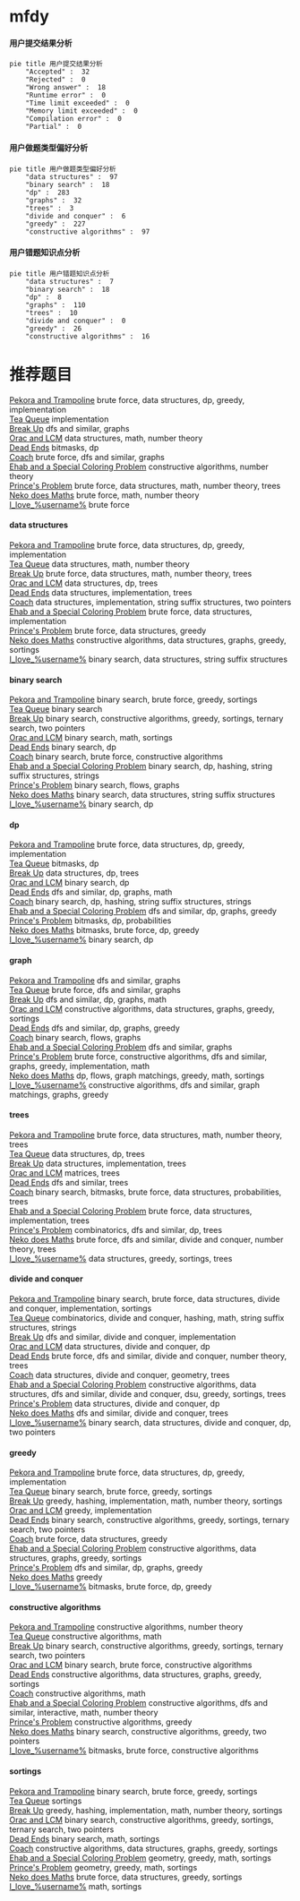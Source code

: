 # mfdy
<!-- tabs:start -->
#### **用户提交结果分析**

```mermaid
pie title 用户提交结果分析
    "Accepted" :  32
    "Rejected" :  0
    "Wrong answer" :  18
    "Runtime error" :  0
    "Time limit exceeded" :  0
    "Memory limit exceeded" :  0
    "Compilation error" :  0
    "Partial" :  0
```
#### **用户做题类型偏好分析**

```mermaid
pie title 用户做题类型偏好分析
    "data structures" :  97
    "binary search" :  18
    "dp" :  283
    "graphs" :  32
    "trees" :  3
    "divide and conquer" :  6
    "greedy" :  227
    "constructive algorithms" :  97
```
#### **用户错题知识点分析**

```mermaid
pie title 用户错题知识点分析
    "data structures" :  7
    "binary search" :  18
    "dp" :  8
    "graphs" :  110
    "trees" :  10
    "divide and conquer" :  0
    "greedy" :  26
    "constructive algorithms" :  16
```
<!-- tabs:end -->
# 推荐题目
[Pekora and Trampoline](http://codeforces.com/problemset/problem/1491/C)		brute force,
                        data structures,
                        dp,
                        greedy,
                        implementation		  
[Tea Queue](http://codeforces.com/problemset/problem/920/B)		implementation		  
[Break Up](https://codeforces.com/contest/701/problem/F)		dfs and similar,
                        graphs		  
[Orac and LCM](http://codeforces.com/problemset/problem/1349/A)		data structures,
                        math,
                        number theory		  
[Dead Ends](http://codeforces.com/problemset/problem/53/E)		bitmasks,
                        dp		  
[Coach](http://codeforces.com/problemset/problem/300/B)		brute force,
                        dfs and similar,
                        graphs		  
[Ehab and a Special Coloring Problem](http://codeforces.com/problemset/problem/1174/C)		constructive algorithms,
                        number theory		  
[Prince's Problem](http://codeforces.com/problemset/problem/986/E)		brute force,
                        data structures,
                        math,
                        number theory,
                        trees		  
[Neko does Maths](http://codeforces.com/problemset/problem/1152/C)		brute force,
                        math,
                        number theory		  
[I_love_\%username\%](http://codeforces.com/problemset/problem/155/A)		brute force		  
<!-- tabs:start -->
#### **data structures**
[Pekora and Trampoline](http://codeforces.com/problemset/problem/1491/C)		brute force,
                        data structures,
                        dp,
                        greedy,
                        implementation		  
[Tea Queue](http://codeforces.com/problemset/problem/1349/A)		data structures,
                        math,
                        number theory		  
[Break Up](http://codeforces.com/problemset/problem/986/E)		brute force,
                        data structures,
                        math,
                        number theory,
                        trees		  
[Orac and LCM](http://codeforces.com/problemset/problem/1119/F)		data structures,
                        dp,
                        trees		  
[Dead Ends](http://codeforces.com/problemset/problem/403/E)		data structures,
                        implementation,
                        trees		  
[Coach](http://codeforces.com/problemset/problem/204/E)		data structures,
                        implementation,
                        string suffix structures,
                        two pointers		  
[Ehab and a Special Coloring Problem](http://codeforces.com/problemset/problem/1290/A)		brute force,
                        data structures,
                        implementation		  
[Prince's Problem](http://codeforces.com/problemset/problem/446/B)		brute force,
                        data structures,
                        greedy		  
[Neko does Maths](http://codeforces.com/problemset/problem/729/E)		constructive algorithms,
                        data structures,
                        graphs,
                        greedy,
                        sortings		  
[I_love_\%username\%](http://codeforces.com/problemset/problem/232/D)		binary search,
                        data structures,
                        string suffix structures		  
#### **binary search**
[Pekora and Trampoline](http://codeforces.com/problemset/problem/949/D)		binary search,
                        brute force,
                        greedy,
                        sortings		  
[Tea Queue](https://codeforces.com/contest/497/problem/B)		binary search		  
[Break Up](http://codeforces.com/problemset/problem/1244/E)		binary search,
                        constructive algorithms,
                        greedy,
                        sortings,
                        ternary search,
                        two pointers		  
[Orac and LCM](http://codeforces.com/problemset/problem/348/A)		binary search,
                        math,
                        sortings		  
[Dead Ends](http://codeforces.com/problemset/problem/360/B)		binary search,
                        dp		  
[Coach](http://codeforces.com/problemset/problem/938/C)		binary search,
                        brute force,
                        constructive algorithms		  
[Ehab and a Special Coloring Problem](http://codeforces.com/problemset/problem/126/B)		binary search,
                        dp,
                        hashing,
                        string suffix structures,
                        strings		  
[Prince's Problem](http://codeforces.com/problemset/problem/653/D)		binary search,
                        flows,
                        graphs		  
[Neko does Maths](http://codeforces.com/problemset/problem/232/D)		binary search,
                        data structures,
                        string suffix structures		  
[I_love_\%username\%](http://codeforces.com/problemset/problem/607/A)		binary search,
                        dp		  
#### **dp**
[Pekora and Trampoline](http://codeforces.com/problemset/problem/1491/C)		brute force,
                        data structures,
                        dp,
                        greedy,
                        implementation		  
[Tea Queue](http://codeforces.com/problemset/problem/53/E)		bitmasks,
                        dp		  
[Break Up](http://codeforces.com/problemset/problem/1119/F)		data structures,
                        dp,
                        trees		  
[Orac and LCM](http://codeforces.com/problemset/problem/360/B)		binary search,
                        dp		  
[Dead Ends](https://codeforces.com/contest/1345/problem/E)		dfs and similar,
                        dp,
                        graphs,
                        math		  
[Coach](http://codeforces.com/problemset/problem/126/B)		binary search,
                        dp,
                        hashing,
                        string suffix structures,
                        strings		  
[Ehab and a Special Coloring Problem](http://codeforces.com/problemset/problem/909/E)		dfs and similar,
                        dp,
                        graphs,
                        greedy		  
[Prince's Problem](http://codeforces.com/problemset/problem/482/C)		bitmasks,
                        dp,
                        probabilities		  
[Neko does Maths](http://codeforces.com/problemset/problem/1395/C)		bitmasks,
                        brute force,
                        dp,
                        greedy		  
[I_love_\%username\%](http://codeforces.com/problemset/problem/607/A)		binary search,
                        dp		  
#### **graph**
[Pekora and Trampoline](https://codeforces.com/contest/701/problem/F)		dfs and similar,
                        graphs		  
[Tea Queue](http://codeforces.com/problemset/problem/300/B)		brute force,
                        dfs and similar,
                        graphs		  
[Break Up](https://codeforces.com/contest/1345/problem/E)		dfs and similar,
                        dp,
                        graphs,
                        math		  
[Orac and LCM](http://codeforces.com/problemset/problem/729/E)		constructive algorithms,
                        data structures,
                        graphs,
                        greedy,
                        sortings		  
[Dead Ends](http://codeforces.com/problemset/problem/909/E)		dfs and similar,
                        dp,
                        graphs,
                        greedy		  
[Coach](http://codeforces.com/problemset/problem/653/D)		binary search,
                        flows,
                        graphs		  
[Ehab and a Special Coloring Problem](http://codeforces.com/problemset/problem/521/E)		dfs and similar,
                        graphs		  
[Prince's Problem](http://codeforces.com/problemset/problem/1487/C)		brute force,
                        constructive algorithms,
                        dfs and similar,
                        graphs,
                        greedy,
                        implementation,
                        math		  
[Neko does Maths](http://codeforces.com/problemset/problem/1437/C)		dp,
                        flows,
                        graph matchings,
                        greedy,
                        math,
                        sortings		  
[I_love_\%username\%](http://codeforces.com/problemset/problem/1470/D)		constructive algorithms,
                        dfs and similar,
                        graph matchings,
                        graphs,
                        greedy		  
#### **trees**
[Pekora and Trampoline](http://codeforces.com/problemset/problem/986/E)		brute force,
                        data structures,
                        math,
                        number theory,
                        trees		  
[Tea Queue](http://codeforces.com/problemset/problem/1119/F)		data structures,
                        dp,
                        trees		  
[Break Up](http://codeforces.com/problemset/problem/403/E)		data structures,
                        implementation,
                        trees		  
[Orac and LCM](http://codeforces.com/problemset/problem/578/F)		matrices,
                        trees		  
[Dead Ends](https://codeforces.com/contest/430/problem/C)		dfs and similar,
                        trees		  
[Coach](http://codeforces.com/problemset/problem/1479/D)		binary search,
                        bitmasks,
                        brute force,
                        data structures,
                        probabilities,
                        trees		  
[Ehab and a Special Coloring Problem](http://codeforces.com/problemset/problem/1511/C)		brute force,
                        data structures,
                        implementation,
                        trees		  
[Prince's Problem](http://codeforces.com/problemset/problem/1499/F)		combinatorics,
                        dfs and similar,
                        dp,
                        trees		  
[Neko does Maths](http://codeforces.com/problemset/problem/1491/E)		brute force,
                        dfs and similar,
                        divide and conquer,
                        number theory,
                        trees		  
[I_love_\%username\%](http://codeforces.com/problemset/problem/1466/D)		data structures,
                        greedy,
                        sortings,
                        trees		  
#### **divide and conquer**
[Pekora and Trampoline](http://codeforces.com/problemset/problem/1461/D)		binary search,
                        brute force,
                        data structures,
                        divide and conquer,
                        implementation,
                        sortings		  
[Tea Queue](http://codeforces.com/problemset/problem/1466/G)		combinatorics,
                        divide and conquer,
                        hashing,
                        math,
                        string suffix structures,
                        strings		  
[Break Up](http://codeforces.com/problemset/problem/1490/D)		dfs and similar,
                        divide and conquer,
                        implementation		  
[Orac and LCM](https://codeforces.com/contest/1483/problem/C)		data structures,
                        divide and conquer,
                        dp		  
[Dead Ends](http://codeforces.com/problemset/problem/1491/E)		brute force,
                        dfs and similar,
                        divide and conquer,
                        number theory,
                        trees		  
[Coach](http://codeforces.com/problemset/problem/1303/G)		data structures,
                        divide and conquer,
                        geometry,
                        trees		  
[Ehab and a Special Coloring Problem](http://codeforces.com/problemset/problem/1494/D)		constructive algorithms,
                        data structures,
                        dfs and similar,
                        divide and conquer,
                        dsu,
                        greedy,
                        sortings,
                        trees		  
[Prince's Problem](http://codeforces.com/problemset/problem/1482/E)		data structures,
                        divide and conquer,
                        dp		  
[Neko does Maths](http://codeforces.com/problemset/problem/566/C)		dfs and similar,
                        divide and conquer,
                        trees		  
[I_love_\%username\%](http://codeforces.com/problemset/problem/1428/F)		binary search,
                        data structures,
                        divide and conquer,
                        dp,
                        two pointers		  
#### **greedy**
[Pekora and Trampoline](http://codeforces.com/problemset/problem/1491/C)		brute force,
                        data structures,
                        dp,
                        greedy,
                        implementation		  
[Tea Queue](http://codeforces.com/problemset/problem/949/D)		binary search,
                        brute force,
                        greedy,
                        sortings		  
[Break Up](http://codeforces.com/problemset/problem/724/C)		greedy,
                        hashing,
                        implementation,
                        math,
                        number theory,
                        sortings		  
[Orac and LCM](http://codeforces.com/problemset/problem/540/B)		greedy,
                        implementation		  
[Dead Ends](http://codeforces.com/problemset/problem/1244/E)		binary search,
                        constructive algorithms,
                        greedy,
                        sortings,
                        ternary search,
                        two pointers		  
[Coach](http://codeforces.com/problemset/problem/446/B)		brute force,
                        data structures,
                        greedy		  
[Ehab and a Special Coloring Problem](http://codeforces.com/problemset/problem/729/E)		constructive algorithms,
                        data structures,
                        graphs,
                        greedy,
                        sortings		  
[Prince's Problem](http://codeforces.com/problemset/problem/909/E)		dfs and similar,
                        dp,
                        graphs,
                        greedy		  
[Neko does Maths](https://codeforces.com/contest/1071/problem/A)		greedy		  
[I_love_\%username\%](http://codeforces.com/problemset/problem/1395/C)		bitmasks,
                        brute force,
                        dp,
                        greedy		  
#### **constructive algorithms**
[Pekora and Trampoline](http://codeforces.com/problemset/problem/1174/C)		constructive algorithms,
                        number theory		  
[Tea Queue](http://codeforces.com/problemset/problem/1028/B)		constructive algorithms,
                        math		  
[Break Up](http://codeforces.com/problemset/problem/1244/E)		binary search,
                        constructive algorithms,
                        greedy,
                        sortings,
                        ternary search,
                        two pointers		  
[Orac and LCM](http://codeforces.com/problemset/problem/938/C)		binary search,
                        brute force,
                        constructive algorithms		  
[Dead Ends](http://codeforces.com/problemset/problem/729/E)		constructive algorithms,
                        data structures,
                        graphs,
                        greedy,
                        sortings		  
[Coach](http://codeforces.com/problemset/problem/1266/B)		constructive algorithms,
                        math		  
[Ehab and a Special Coloring Problem](http://codeforces.com/problemset/problem/1404/D)		constructive algorithms,
                        dfs and similar,
                        interactive,
                        math,
                        number theory		  
[Prince's Problem](http://codeforces.com/problemset/problem/1493/A)		constructive algorithms,
                        greedy		  
[Neko does Maths](http://codeforces.com/problemset/problem/1463/D)		binary search,
                        constructive algorithms,
                        greedy,
                        two pointers		  
[I_love_\%username\%](https://codeforces.com/contest/1456/problem/B)		bitmasks,
                        brute force,
                        constructive algorithms		  
#### **sortings**
[Pekora and Trampoline](http://codeforces.com/problemset/problem/949/D)		binary search,
                        brute force,
                        greedy,
                        sortings		  
[Tea Queue](http://codeforces.com/problemset/problem/1092/B)		sortings		  
[Break Up](http://codeforces.com/problemset/problem/724/C)		greedy,
                        hashing,
                        implementation,
                        math,
                        number theory,
                        sortings		  
[Orac and LCM](http://codeforces.com/problemset/problem/1244/E)		binary search,
                        constructive algorithms,
                        greedy,
                        sortings,
                        ternary search,
                        two pointers		  
[Dead Ends](http://codeforces.com/problemset/problem/348/A)		binary search,
                        math,
                        sortings		  
[Coach](http://codeforces.com/problemset/problem/729/E)		constructive algorithms,
                        data structures,
                        graphs,
                        greedy,
                        sortings		  
[Ehab and a Special Coloring Problem](https://codeforces.com/contest/1496/problem/C)		geometry,
                        greedy,
                        math,
                        sortings		  
[Prince's Problem](http://codeforces.com/problemset/problem/1495/A)		geometry,
                        greedy,
                        math,
                        sortings		  
[Neko does Maths](http://codeforces.com/problemset/problem/1497/A)		brute force,
                        data structures,
                        greedy,
                        sortings		  
[I_love_\%username\%](http://codeforces.com/problemset/problem/1427/A)		math,
                        sortings		  
<!-- tabs:end -->
